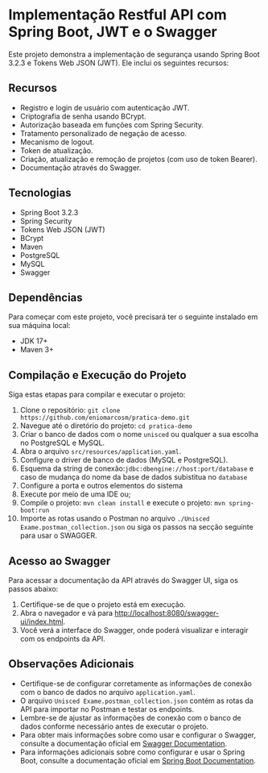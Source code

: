 

# Implementação Restful API com Spring Boot, JWT e o Swagger

Este projeto demonstra a implementação de segurança usando Spring Boot 3.2.3 e Tokens Web JSON (JWT). Ele inclui os seguintes recursos:

## Recursos

- Registro e login de usuário com autenticação JWT.
- Criptografia de senha usando BCrypt.
- Autorização baseada em funções com Spring Security.
- Tratamento personalizado de negação de acesso.
- Mecanismo de logout.
- Token de atualização.
- Criação, atualização e remoção de projetos (com uso de token Bearer).
- Documentação através do Swagger.

## Tecnologias

- Spring Boot 3.2.3
- Spring Security
- Tokens Web JSON (JWT)
- BCrypt
- Maven
- PostgreSQL
- MySQL
- Swagger

## Dependências

Para começar com este projeto, você precisará ter o seguinte instalado em sua máquina local:

- JDK 17+
- Maven 3+


## Compilação e Execução do Projeto

Siga estas etapas para compilar e executar o projeto:

1. Clone o repositório: `git clone https://github.com/eniomarcosm/pratica-demo.git`
2. Navegue até o diretório do projeto: `cd pratica-demo`
3. Criar o banco de dados com o nome `unisced` ou qualquer a sua escolha no PostgreSQL e MySQL.
4. Abra o arquivo `src/resources/application.yaml`.
5. Configure o driver de banco de dados (MySQL e PostgreSQL).
6. Esquema da string de conexão:`jdbc:dbengine://host:port/database` e caso de mudança do nome da base de dados subistitua no `database`
7. Configure a porta e outros elementos do sistema
8. Execute por meio de uma IDE ou;
9. Compile o projeto: `mvn clean install` e execute o projeto: `mvn spring-boot:run`
11. Importe as rotas usando o Postman no arquivo `./Unisced Exame.postman_collection.json` ou siga os passos na secção seguinte para usar o SWAGGER.

## Acesso ao Swagger

Para acessar a documentação da API através do Swagger UI, siga os passos abaixo:

1. Certifique-se de que o projeto está em execução.
2. Abra o navegador e vá para [http://localhost:8080/swagger-ui/index.html](http://localhost:8080/swagger-ui/index.html).
3. Você verá a interface do Swagger, onde poderá visualizar e interagir com os endpoints da API.

## Observações Adicionais

- Certifique-se de configurar corretamente as informações de conexão com o banco de dados no arquivo `application.yaml`.
- O arquivo `Unisced Exame.postman_collection.json` contém as rotas da API para importar no Postman e testar os endpoints.
- Lembre-se de ajustar as informações de conexão com o banco de dados conforme necessário antes de executar o projeto.
- Para obter mais informações sobre como usar e configurar o Swagger, consulte a documentação oficial em [Swagger Documentation](https://swagger.io/docs/).
- Para informações adicionais sobre como configurar e usar o Spring Boot, consulte a documentação oficial em [Spring Boot Documentation](https://spring.io/projects/spring-boot/docs/3.2.x/reference/html/).

